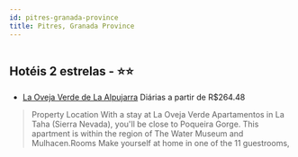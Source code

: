 ```yaml
---
id: pitres-granada-province
title: Pitres, Granada Province
---
```


<center><img src="https://assets.cosmos-data.com/1/267683ef516664ed38620c5dd06b929b-340652.jpg" alt="" /></center>


## Hotéis 2 estrelas - ⭐️⭐️

-    [La Oveja Verde de La Alpujarra](https://www.hurb.com/hoteis/pitres/la-oveja-verde-de-la-alpujarra-JNP-JP732860?cmp=18055) Diárias a partir de R$264.48
   > Property Location With a stay at La Oveja Verde Apartamentos in La Taha (Sierra Nevada), you&apos;ll be close to Poqueira Gorge. This apartment is within the region of The Water Museum and Mulhacen.Rooms Make yourself at home in one of the 11 guestrooms, 
